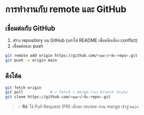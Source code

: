 # การทำงานกับ remote และ GitHub

## เชื่อมต่อกับ GitHub
1) สร้าง repository บน GitHub (อย่าใส่ README เพื่อหลีกเลี่ยง conflict)  
2) เชื่อมต่อและ push
```bash
git remote add origin https://github.com/<คุณ>/<ชื่อ-repo>.git
git push -u origin main
```

## ดึงโค้ด
```bash
git fetch origin
git pull            # = fetch + merge (ของ branch ปัจจุบัน)
git clone https://github.com/<คุณ>/<ชื่อ-repo>.git
```

> 💡 **ทิป**: ใช้ Pull Request (PR) เพื่อขอ review ก่อน merge เข้าสู่ `main`
